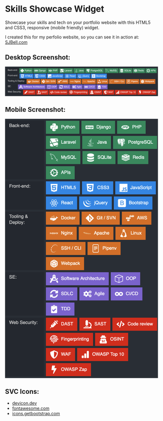 # Skills Showcase Widget
Showcase your skills and tech on your portfolio website with this HTML5 and CSS3, responsive (mobile friendly) widget.

I created this for my perfolio website, so you can see it in action at: [SJBell.com](https://sjbell.com "SJBell Portfolio")

## Desktop Screenshot:
![Desktop screenshot](https://github.com/sjbell/skills_showcase_widget/blob/main/skills-desktop.png?raw=true "Desktop screenshot")

## Mobile Screenshot:
![Mobile screenshot](https://github.com/sjbell/skills_showcase_widget/blob/main/skills-mobile.png?raw=true "Mobile screenshot")

## SVC Icons:
- [devicon.dev](https://devicon.dev "Devicon")
- [fontawesome.com](https://fontawesome.com "Fontawesome")
- [icons.getbootstrap.com](https://icons.getbootstrap.com "Bootstrap Icons")
